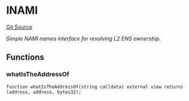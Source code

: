 # INAMI
[Git Source](https://github.com/NaniDAO/ie/blob/6ef68a2b1b107d6bd41812722498a697873f8c87/src/IE.sol)

*Simple NAMI names interface for resolving L2 ENS ownership.*


## Functions
### whatIsTheAddressOf


```solidity
function whatIsTheAddressOf(string calldata) external view returns (address, address, bytes32);
```

